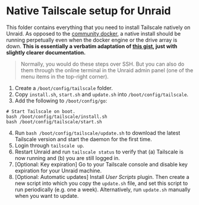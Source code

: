 # Native Tailscale setup for Unraid

This folder contains everything that you need to install Tailscale natively on Unraid. As opposed to the [community docker](https://forums.unraid.net/topic/90719-support-tailscale-support-thread/), a native install should be running perpetually even when the docker engine or the drive array is down. **This is essentially a verbatim adaptation of [this gist](https://gist.github.com/shayne/25e194e068751e281937ef68edefb99b), just with slightly clearer documentation.**

 > Normally, you would do these steps over SSH. But you can also do them through the online terminal in the Unraid admin panel (one of the menu items in the top-right corner).

 1. Create a `/boot/config/tailscale` folder.
 2. Copy `install.sh`, `start.sh` and `update.sh` into `/boot/config/tailscale`.
 3. Add the following to `/boot/config/go`:

 ```
# Start Tailscale on boot.
bash /boot/config/tailscale/install.sh
bash /boot/config/tailscale/start.sh
 ```
 4. Run `bash /boot/config/tailscale/update.sh` to download the latest Tailscale version and start the daemon for the first time.
 5. Login through `tailscale up`.
 6. Restart Unraid and run `tailscale status` to verify that (a) Tailscale is now running and (b) you are still logged in.
 7. [Optional: Key expiration] Go to your Tailscale console and disable key expiration for your Unraid machine.
 8. [Optional: Automatic updates] Install *User Scripts* plugin. Then create a new script into which you copy the `update.sh` file, and set this script to run periodically (e.g. one a week). Alternatively, run `update.sh` manually when you want to update.

